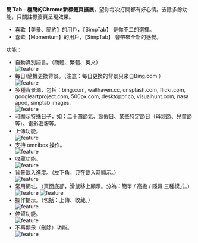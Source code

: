 **簡 Tab - 極簡的Chrome新標籤頁擴展**，望你每次打開都有好心情。去除多餘功能，只關註標簽頁呈現效果。

- 喜歡【美景、簡約】的用戶，【SimpTab】 是你不二的選擇。
- 喜歡【Momentum】的用戶，【SimpTab】 會帶來全新的感覺。

功能：
- 自動識別語言。（簡體、繁體、英文）  
  ![feature](http://i.imgur.com/nbw5Ycg.png)
- 每日/隨機更換背景。（注意：每日更換的背景只來自Bing.com.）  
  ![feature](http://i.imgur.com/JnwGMjw.png)
- 多種背景源，包括：bing.com, wallhaven.cc, unsplash.com, flickr.com, googleartproject.com, 500px.com, desktoppr.co, visualhunt.com, nasa apod, simptab images.  
  ![feature](http://i.imgur.com/G2TNahV.png)
- 可顯示特殊日子，如：二十四節氣、節假日、某些特定節日（母親節、兒童節等）、電影海報等。  
- 上傳功能。  
  ![feature](http://i.imgur.com/3xZew89.png)
- 支持 omnibox 操作。  
  ![feature](http://i.imgur.com/IAw6PDb.png)
- 收藏功能。  
  ![feature](http://i.imgur.com/4xirs2N.png)
- 背景載入進度。（左下角，只在載入時顯示。）  
  ![feature](http://i.imgur.com/GbXCspl.png)
- 常用網址。（頁面底部，滑鼠移上顯示。分為：簡單 / 高級 / 隱藏 三種模式。）  
  ![feature](http://i.imgur.com/LMxP6kF.png)
  ![feature](http://i.imgur.com/6ZxoCM7.png)
- 操作提示。（包括：上傳、收藏。）  
  ![feature](http://i.imgur.com/TMMXFoT.png)
- 停留功能。  
  ![feature](http://i.imgur.com/P1jebkB.png)
- 不再顯示（刪除）功能。  
  ![feature](http://i.imgur.com/1cdKgIo.png)
